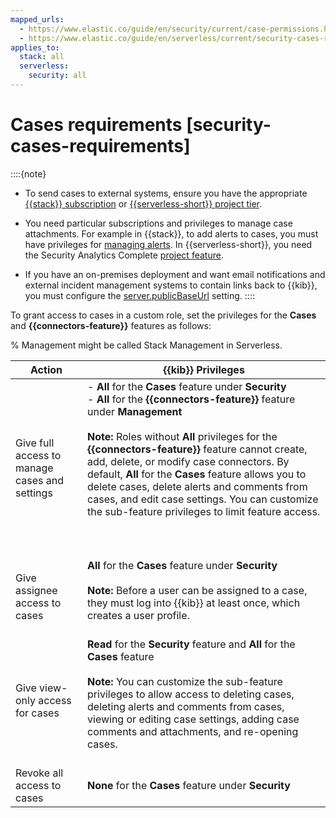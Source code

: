 ```yaml
---
mapped_urls:
  - https://www.elastic.co/guide/en/security/current/case-permissions.html
  - https://www.elastic.co/guide/en/serverless/current/security-cases-requirements.html
applies_to:
  stack: all
  serverless:
    security: all
---
```


# Cases requirements [security-cases-requirements]

::::{note}
- To send cases to external systems, ensure you have the appropriate [{{stack}} subscription](https://www.elastic.co/pricing) or [{{serverless-short}} project tier](../../../deploy-manage/deploy/elastic-cloud/project-settings.md).

- You need particular subscriptions and privileges to manage case attachments. For example in {{stack}}, to add alerts to cases, you must have privileges for [managing alerts](/solutions/security/detect-and-alert/detections-requirements.md#enable-detections-ui). In {{serverless-short}}, you need the Security Analytics Complete [project feature](../../../deploy-manage/deploy/elastic-cloud/project-settings.md).

- If you have an on-premises deployment and want email notifications and external incident management systems to contain links back to {{kib}}, you must configure the [server.publicBaseUrl](/deploy-manage/deploy/self-managed/configure.md#server-publicBaseUrl) setting.
::::


To grant access to cases in a custom role, set the privileges for the **Cases** and **{{connectors-feature}}** features as follows:

% Management might be called Stack Management in Serverless.

| Action | {{kib}} Privileges |
| --- | --- |
| Give full access to manage cases and settings | - **All** for the **Cases** feature under **Security**<br> - **All** for the **{{connectors-feature}}** feature under **Management**<br><br>**Note:** Roles without **All** privileges for the **{{connectors-feature}}** feature cannot create, add, delete, or modify case connectors. By default, **All** for the **Cases** feature allows you to delete cases, delete alerts and comments from cases, and edit case settings. You can customize the sub-feature privileges to limit feature access.<br><br><br><br> |
| Give assignee access to cases | **All** for the **Cases** feature under **Security**<br><br>**Note:** Before a user can be assigned to a case, they must log into {{kib}} at least once, which creates a user profile. <br><br> |
| Give view-only access for cases | **Read** for the **Security** feature and **All** for the **Cases** feature<br><br> **Note:** You can customize the sub-feature privileges to allow access to deleting cases, deleting alerts and comments from cases, viewing or editing case settings, adding case comments and attachments, and re-opening cases. <br><br> |
| Revoke all access to cases | **None** for the **Cases** feature under **Security** |
